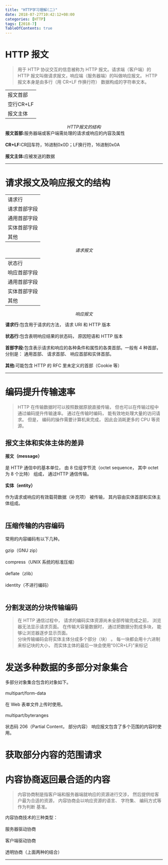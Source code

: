```yaml
---
title: "HTTP学习理解(二)"
date: 2018-07-27T10:42:12+08:00
categories: [HTTP]
tags: [2018-7]
TableOfContents: true
---
```


# HTTP 报文

>用于 HTTP 协议交互的信息被称为 HTTP 报文。请求端（客户端）的 HTTP 报文叫做请求报文，响应端（服务器端）的叫做响应报文。 HTTP 报文本身是由多行（用 CR+LF 作换行符） 数据构成的字符串文本。

<center>
<table>
<tr>
<td>
报文首部
</td>
</tr>
<tr>
<td>
空行CR+LF
</td>
</tr>
<tr>
<td>
报文主体
</td>
</tr>
</table>
<i>HTTP报文的结构</i>
</center>
<b>报文首部:</b>服务器端或客户端需处理的请求或响应的内容及属性<br /><br />
<b>CR+LF:</b>CR回车符，16进制0x0D；LF换行符，16进制0x0A<br /><br />
<b>报文主体:</b>应被发送的数据
<hr />

# 请求报文及响应报文的结构

<center>
<table>
<tr>
<td>请求行
</td>
</tr>
<tr>
<td>请求首部字段
</td>
</tr>
<tr>
<td>通用首部字段
</td>
</tr>
<tr>
<td>实体首部字段
</td>
</tr>
<tr>
<td>其他
</td>
</tr>
</table>
<i>请求报文</i>
</center>

<center>
<table>
<tr>
<td>状态行
</td>
</tr>
<tr>
<td>响应首部字段
</td>
</tr>
<tr>
<td>通用首部字段
</td>
</tr>
<tr>
<td>实体首部字段
</td>
</tr>
<tr>
<td>其他
</td>
</tr>
</table>
<i>响应报文</i>
</center>

<b>请求行:</b>包含用于请求的方法， 请求 URI 和 HTTP 版本<br /><br />
<b>状态行:</b>包含表明响应结果的状态码， 原因短语和 HTTP 版本<br /><br />
<b>首部字段:</b>包含表示请求和响应的各种条件和属性的各类首部。一般有 4 种首部， 分别是： 通用首部、 请求首部、 响应首部和实体首部。<br /><br />
<b>其他:</b>可能包含 HTTP 的 RFC 里未定义的首部（Cookie 等）
<hr />

# 编码提升传输速率

>HTTP 在传输数据时可以按照数据原貌直接传输， 但也可以在传输过程中通过编码提升传输速率。 通过在传输时编码， 能有效地处理大量的访问请求。 但是， 编码的操作需要计算机来完成， 因此会消耗更多的 CPU 等资源。

## 报文主体和实体主体的差异
<b>报文（message）</b><br /><br />
是 HTTP 通信中的基本单位， 由 8 位组字节流（octet sequence， 其中 octet 为 8 个比特） 组成， 通过HTTP 通信传输。<br /><br />
<b>实体（entity）</b><br /><br />
作为请求或响应的有效载荷数据（补充项） 被传输， 其内容由实体首部和实体主体组成。<br /><br />

## 压缩传输的内容编码

常用的内容编码有以下几种。<br /><br />
gzip（GNU zip）<br /><br />
compress（UNIX 系统的标准压缩）<br /><br />
deflate（zlib）<br /><br />
identity（不进行编码）<br /><br />

## 分割发送的分块传输编码

>在 HTTP 通信过程中， 请求的编码实体资源尚未全部传输完成之前， 浏览器无法显示请求页面。 在传输大容量数据时， 通过把数据分割成多块， 能够让浏览器逐步显示页面。<br />
>分块传输编码会将实体主体分成多个部分（块） 。 每一块都会用十六进制来标记块的大小， 而实体主体的最后一块会使用“0(CR+LF)”来标记

# 发送多种数据的多部分对象集合

多部分对象集合包含的对象如下。<br /><br />
multipart/form-data<br /><br />
在 Web 表单文件上传时使用。<br /><br />
multipart/byteranges<br /><br />
状态码 206（Partial Content， 部分内容） 响应报文包含了多个范围的内容时使用。<br />

# 获取部分内容的范围请求

# 内容协商返回最合适的内容
>内容协商制是指客户端和服务器端就响应的资源进行交涉， 然后提供给客户最为合适的资源， 内容协商会以响应资源的语言、 字符集、 编码方式等作为判断 基准。

内容协商技术的三种类型：<br /><br />
服务器驱动协商<br /><br />
客户端驱动协商<br /><br />
透明协商（上面两种的结合）<br />
<hr />


